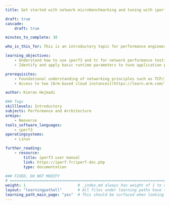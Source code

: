 ```yaml
---
title: Get started with network microbenchmarking and tuning with iperf3

draft: true
cascade:
    draft: true

minutes_to_complete: 30

who_is_this_for: This is an introductory topic for performance engineers, Linux system administrators, or application developers who want to microbenchmark, simulate, or tune the networking performance of distributed systems.

learning_objectives: 
    - Understand how to use iperf3 and tc for network performance testing and traffic control to microbenchmark different network conditions.
    - Identify and apply basic runtime parameters to tune application performance.

prerequisites:
    - Foundational understanding of networking principles such as TCP/IP and UDP.
    - Access to two [Arm-based cloud instances](https://learn.arm.com/learning-paths/servers-and-cloud-computing/csp/).

author: Kieran Hejmadi

### Tags
skilllevels: Introductory
subjects: Performance and Architecture
armips:
    - Neoverse
tools_software_languages:
    - iperf3
operatingsystems:
    - Linux

further_reading:
    - resource:
        title: iperf3 user manual 
        link: https://iperf.fr/iperf-doc.php
        type: documentation

### FIXED, DO NOT MODIFY
# ================================================================================
weight: 1                       # _index.md always has weight of 1 to order correctly
layout: "learningpathall"       # All files under learning paths have this same wrapper
learning_path_main_page: "yes"  # This should be surfaced when looking for related content. Only set for _index.md of learning path content.
---
```

